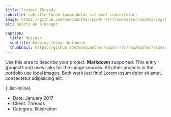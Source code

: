 ```yaml
---
title: Project Threads
subtitle: subtitle lorem ipsum dolor sit amet consectetur.
image: https://github.com/mondpanther/powdrrrrr/raw/master/assets/img/balance/forposts/flash2.jpg
alt: Shirts on a hanger

caption:
  title: Musings
  subtitle: Keeping things balanced
  thumbnail: https://github.com/mondpanther/powdrrrrr/raw/master/assets/img/balance/forposts/flash2.jpg
---
```

Use this area to describe your project. **Markdown** supported. This entry (project1.md) uses links for the image sources. All other projects in the portfolio use local images. Both work just fine! Lorem ipsum dolor sit amet, consectetur adipisicing elit. 

{:.list-inline}
- Date: January 2017
- Client: Threads
- Category: Illustration

